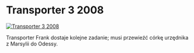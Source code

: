 Transporter 3 2008 
=============
[![Transporter 3 2008 ](http://vidos.pl/images/player.gif)](http://vidos.pl/transporter-3-2008)

 Transporter Frank dostaje kolejne zadanie; musi przewieźć córkę urzędnika z Marsylii do Odessy.
